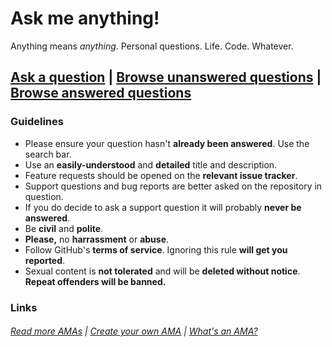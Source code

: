 # Ask me anything!



Anything means *anything*. Personal questions. Life. Code. Whatever.


## [Ask a question](https://github.com/TheTechRobo/ama/issues/new/choose) | [Browse unanswered questions](https://github.com/TheTechRobo/ama/issues) | [Browse answered questions](https://github.com/TheTechRobo/ama/issues?q=is%3Aissue+is%3Aclosed)


### Guidelines

- Please ensure your question hasn't **already been answered**. Use the search bar.
- Use an **easily-understood** and **detailed** title and description.
- Feature requests should be opened on the **relevant issue tracker**.
- Support questions and bug reports are better asked on the repository in question.
- If you do decide to ask a support question it will probably **never be answered**.
- Be **civil** and **polite**.
- **Please,** no **harrassment** or **abuse**.
- Follow GitHub's **terms of service**. Ignoring this rule **will get you reported**.
- Sexual content is **not tolerated** and will be **deleted without notice**. **Repeat offenders will be banned.**

### Links

###### [Read more AMAs](https://github.com/sindresorhus/amas) | [Create your own AMA](https://github.com/sindresorhus/amas/blob/master/create-ama.md) | [What's an AMA?](https://en.wikipedia.org/wiki//r/IAmA)
